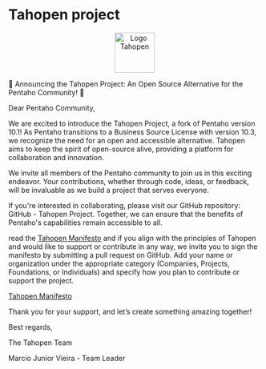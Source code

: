 # Tahopen project
<div align="center">
<img src="http://www.tahopen.org/tahopen.png" alt="Logo Tahopen" width="80" height="80">
</div>

🌟 Announcing the Tahopen Project: An Open Source Alternative for the Pentaho Community! 🌟

Dear Pentaho Community,

We are excited to introduce the Tahopen Project, a fork of Pentaho version 10.1! As Pentaho transitions to a Business Source License with version 10.3, we recognize the need for an open and accessible alternative. Tahopen aims to keep the spirit of open-source alive, providing a platform for collaboration and innovation.

We invite all members of the Pentaho community to join us in this exciting endeavor. Your contributions, whether through code, ideas, or feedback, will be invaluable as we build a project that serves everyone.

If you're interested in collaborating, please visit our GitHub repository: GitHub - Tahopen Project. Together, we can ensure that the benefits of Pentaho's capabilities remain accessible to all.


read the [Tahopen Manifesto](https://github.com/tahopen/manifesto) and if you align with the principles of Tahopen and would like to support or contribute in any way, we invite you to sign the manifesto by submitting a pull request on GitHub. Add your name or organization under the appropriate category (Companies, Projects, Foundations, or Individuals) and specify how you plan to contribute or support the project.

[Tahopen Manifesto](https://github.com/tahopen/manifesto)

Thank you for your support, and let’s create something amazing together!

Best regards,

The Tahopen Team

Marcio Junior Vieira - Team Leader 


